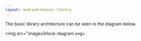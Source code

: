 ```yaml
---
layout: android-beacon-library
---
```


The basic library architecture can be seen in the diagram below.  

  <img src="images/block-diagram.svg>

